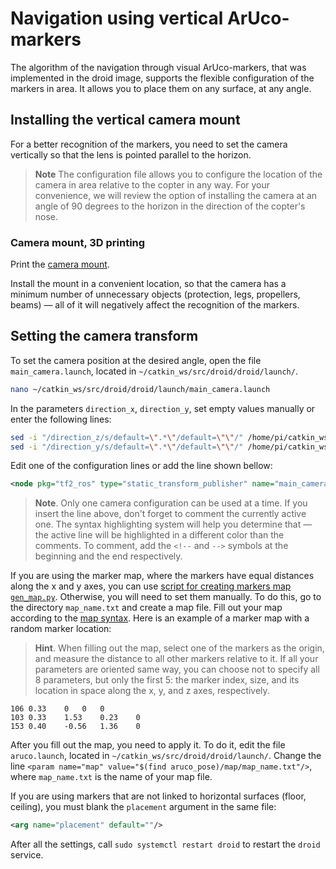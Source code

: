 # Navigation using vertical ArUco-markers

The algorithm of the navigation through visual ArUco-markers, that was implemented in the droid image, supports the flexible configuration of the markers in area. It allows you to place them on any surface, at any angle.

## Installing the vertical camera mount

For a better recognition of the markers, you need to set the camera vertically so that the lens is pointed parallel to the horizon.

> **Note** The configuration file allows you to configure the location of the camera in area relative to the copter in any way. For your convenience, we will review the option of installing the camera at an angle of 90 degrees to the horizon in the direction of the copter's nose.

### Camera mount, 3D printing

Print the [camera mount](models.md#droid-3).

Install the mount in a convenient location, so that the camera has a minimum number of unnecessary objects (protection, legs, propellers, beams) — all of it will negatively affect the recognition of the markers.

## Setting the camera transform

To set the camera position at the desired angle, open the file `main_camera.launch`, located in `~/catkin_ws/src/droid/droid/launch/`.

```bash
nano ~/catkin_ws/src/droid/droid/launch/main_camera.launch
```

In the parameters `direction_x`, `direction_y`, set empty values manually or enter the following lines:

```bash
sed -i "/direction_z/s/default=\".*\"/default=\"\"/" /home/pi/catkin_ws/src/droid/droid/launch/main_camera.launch
sed -i "/direction_y/s/default=\".*\"/default=\"\"/" /home/pi/catkin_ws/src/droid/droid/launch/main_camera.launch
```

Edit one of the configuration lines or add the line shown bellow:

```xml
<node pkg="tf2_ros" type="static_transform_publisher" name="main_camera_frame" args="0.05 0 0.05 -1.5707963 0 -1.5707963 base_link main_camera_optical"/>
```

> **Note**. Only one camera configuration can be used at a time. If you insert the line above, don't forget to comment the currently active one. The syntax highlighting system will help you determine that — the active line will be highlighted in a different color than the comments. To comment, add the `<!--` and `-->` symbols at the beginning and the end respectively.

If you are using the marker map, where the markers have equal distances along the x and y axes, you can use [script for creating markers map `gen_map.py`](aruco_map.md#marker-map-definition). Otherwise, you will need to set them manually. To do this, go to the directory `map_name.txt` and create a map file. Fill out your map according to the [map syntax](aruco_map.md#marker-map-definition). Here is an example of a marker map with a random marker location:

>**Hint**. When filling out the map, select one of the markers as the origin, and measure the distance to all other markers relative to it. If all your parameters are oriented same way, you can choose not to specify all 8 parameters, but only the first 5: the marker index, size, and its location in space along the x, y, and z axes, respectively.

```
106 0.33    0   0   0
103 0.33    1.53    0.23    0
153 0.40    -0.56   1.36    0
```

After you fill out the map, you need to apply it. To do it, edit the file `aruco.launch`, located in `~/catkin_ws/src/droid/droid/launch/`. Change the line `<param name="map" value="$(find aruco_pose)/map/map_name.txt"/>`, where `map_name.txt` is the name of your map file.

If you are using markers that are not linked to horizontal surfaces (floor, ceiling), you must blank the `placement` argument in the same file:

```xml
<arg name="placement" default=""/>
```

After all the settings, call `sudo systemctl restart droid` to restart the `droid` service.
